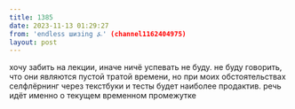 ```yaml
---
title: 1385
date: 2023-11-13 01:29:27
from: 'endless шизing ⍼' (channel1162404975)
layout: post
---
```


хочу забить на лекции, иначе ничё успевать не буду. не буду говорить, что они являются пустой тратой времени, но при моих обстоятельствах селфлёрнинг через текстбуки и тесты будет наиболее продактив. речь идёт именно о текущем временном промежутке
